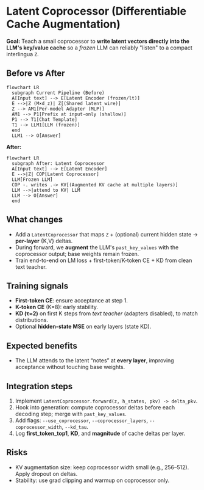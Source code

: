 
# Latent Coprocessor (Differentiable Cache Augmentation)

**Goal:** Teach a small coprocessor to **write latent vectors directly into the LLM's key/value cache** so a *frozen* LLM can reliably "listen" to a compact interlingua `Z`.

## Before vs After


```mermaid
flowchart LR
  subgraph Current Pipeline (Before)
  A[Input text] --> E[Latent Encoder (frozen/lt)]
  E -->|Z (M×d_z)| Z[(Shared latent wire)]
  Z --> AM1[Per-model Adapter (MLP)]
  AM1 --> P1[Prefix at input-only (shallow)]
  P1 --> T1[Chat Template]
  T1 --> LLM1[LLM (frozen)]
  end
  LLM1 --> O[Answer]
```


**After:**


```mermaid
flowchart LR
  subgraph After: Latent Coprocessor
  A[Input text] --> E[Latent Encoder]
  E -->|Z| COP[Latent Coprocessor]
  LLM[Frozen LLM]
  COP -. writes .-> KV[(Augmented KV cache at multiple layers)]
  LLM -->|attend to KV| LLM
  LLM --> O[Answer]
  end
```


## What changes
- Add a `LatentCoprocessor` that maps `Z` + (optional) current hidden state → **per-layer** {K,V} deltas.
- During forward, we **augment** the LLM's `past_key_values` with the coprocessor output; base weights remain frozen.
- Train end-to-end on LM loss + first-token/K-token CE + KD from clean text teacher.

## Training signals
- **First-token CE**: ensure acceptance at step 1.
- **K-token CE** (K=8): early stability.
- **KD (τ≈2)** on first K steps from *text teacher* (adapters disabled), to match distributions.
- Optional **hidden-state MSE** on early layers (state KD).

## Expected benefits
- The LLM attends to the latent “notes” at **every layer**, improving acceptance without touching base weights.

## Integration steps
1. Implement `LatentCoprocessor.forward(z, h_states, pkv) -> delta_pkv`.
2. Hook into generation: compute coprocessor deltas before each decoding step; merge with `past_key_values`.
3. Add flags: `--use_coprocessor`, `--coprocessor_layers`, `--coprocessor_width`, `--kd_tau`.
4. Log **first_token_top1**, **KD**, and **magnitude** of cache deltas per layer.

## Risks
- KV augmentation size: keep coprocessor width small (e.g., 256–512). Apply dropout on deltas.
- Stability: use grad clipping and warmup on coprocessor only.
